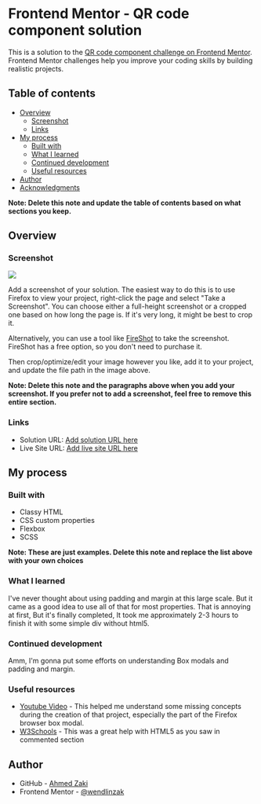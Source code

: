 # Frontend Mentor - QR code component solution

This is a solution to the [QR code component challenge on Frontend Mentor](https://www.frontendmentor.io/challenges/qr-code-component-iux_sIO_H). Frontend Mentor challenges help you improve your coding skills by building realistic projects. 

## Table of contents

- [Overview](#overview)
  - [Screenshot](#screenshot)
  - [Links](#links)
- [My process](#my-process)
  - [Built with](#built-with)
  - [What I learned](#what-i-learned)
  - [Continued development](#continued-development)
  - [Useful resources](#useful-resources)
- [Author](#author)
- [Acknowledgments](#acknowledgments)

**Note: Delete this note and update the table of contents based on what sections you keep.**

## Overview

### Screenshot

![](./screenshot.jpg)

Add a screenshot of your solution. The easiest way to do this is to use Firefox to view your project, right-click the page and select "Take a Screenshot". You can choose either a full-height screenshot or a cropped one based on how long the page is. If it's very long, it might be best to crop it.

Alternatively, you can use a tool like [FireShot](https://getfireshot.com/) to take the screenshot. FireShot has a free option, so you don't need to purchase it. 

Then crop/optimize/edit your image however you like, add it to your project, and update the file path in the image above.

**Note: Delete this note and the paragraphs above when you add your screenshot. If you prefer not to add a screenshot, feel free to remove this entire section.**

### Links

- Solution URL: [Add solution URL here](https://your-solution-url.com)
- Live Site URL: [Add live site URL here](https://your-live-site-url.com)

## My process

### Built with

- Classy HTML
- CSS custom properties
- Flexbox
- SCSS

**Note: These are just examples. Delete this note and replace the list above with your own choices**

### What I learned

I've never thought about using padding and margin at this large scale.
But it came as a good idea to use all of that for most properties.
That is annoying at first, But it's finally completed,
It took me approximately 2-3 hours to finish it with some simple div without html5.

### Continued development

Amm, I'm gonna put some efforts on understanding Box modals and padding and margin.

### Useful resources

- [Youtube Video](https://www.youtube.com/watch?v=Qhaz36TZG5Y) - This helped me understand some missing concepts during the creation of that project, especially the part of the Firefox browser box modal.
- [W3Schools](https://www.w3schools.com/tags/tag_main.asp) - This was a great help with HTML5 as you saw in commented section 

## Author

- GitHub - [Ahmed Zaki](https://github.com/AhmedZakii2)
- Frontend Mentor - [@wendlinzak](https://www.frontendmentor.io/profile/wendlinzak)
